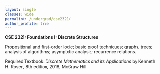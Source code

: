 ```yaml
---
layout: single
classes: wide
permalink: /undergrad/cse2321/
author_profile: true
---
```


**CSE 2321: Foundations I: Discrete Structures**

Propositional and first-order logic; basic proof techniques; graphs, trees; analysis of algorithms; asymptotic analysis; recurrence relations.

Required Textbook: *Discrete Mathematics and its Applications* by Kenneth H. Rosen, 8th edition, 2018, McGraw Hill
